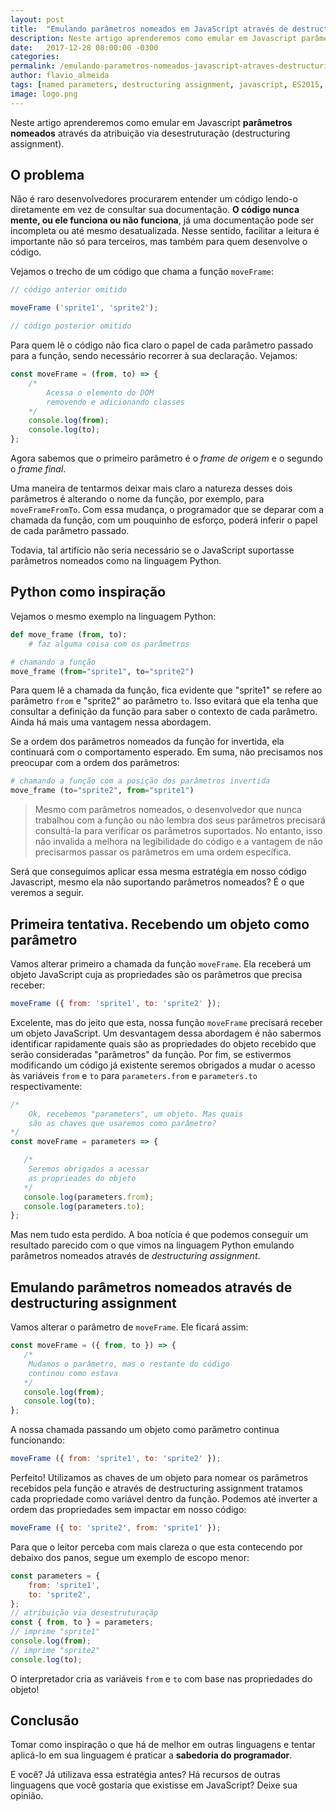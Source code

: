 ```yaml
---
layout: post
title:  "Emulando parâmetros nomeados em JavaScript através de destructuring assignment"
description: Neste artigo aprenderemos como emular em Javascript parâmetros nomeados através da atribuição via desestruturação (destructuring assignment). 
date:   2017-12-28 08:00:00 -0300
categories:
permalink: /emulando-parametros-nomeados-javascript-atraves-destructuring-assignment/
author: flavio_almeida
tags: [named parameters, destructuring assignment, javascript, ES2015, ES6]
image: logo.png
---
```


Neste artigo aprenderemos como emular em Javascript **parâmetros nomeados** através da atribuição via desestruturação (destructuring assignment). 

## O problema

Não é raro desenvolvedores procurarem entender um código lendo-o diretamente em vez de consultar sua documentação. **O código nunca mente, ou ele funciona ou não funciona**, já uma documentação pode ser incompleta ou até mesmo desatualizada. Nesse sentido, facilitar a leitura é importante não só para terceiros, mas também para quem desenvolve o código.

Vejamos o trecho de um código que chama a função `moveFrame`:

```javascript
// código anterior omitido 

moveFrame ('sprite1', 'sprite2');

// código posterior omitido 
```

Para quem lê o código não fica claro o papel de cada parâmetro passado para a função, sendo necessário recorrer à sua declaração. Vejamos:

```javascript 
const moveFrame = (from, to) => {
    /*
        Acessa o elemento do DOM
        removendo e adicionando classes
    */
    console.log(from);
    console.log(to);
};
```

Agora sabemos que o primeiro parâmetro é o *frame de origem* e o segundo o *frame final*. 

Uma maneira de tentarmos deixar mais claro a natureza desses dois parâmetros é alterando o nome da função, por exemplo, para `moveFrameFromTo`. Com essa mudança, o programador que se deparar com a chamada da função, com um pouquinho de esforço, poderá inferir o papel de cada parâmetro passado. 

Todavia, tal artifício não seria necessário se o JavaScript suportasse parâmetros nomeados como na linguagem Python. 

## Python como inspiração

Vejamos o mesmo exemplo na linguagem Python:

```python
def move_frame (from, to):
    # faz alguma coisa com os parâmetros
```

```python
# chamando a função
move_frame (from="sprite1", to="sprite2")
```

Para quem lê a chamada da função, fica evidente que "sprite1" se refere ao parâmetro `from` e "sprite2" ao parâmetro `to`. Isso evitará que ela tenha que consultar a definição da função para saber o contexto de cada parâmetro. Ainda há mais uma vantagem nessa abordagem.

Se a ordem dos parâmetros nomeados da função for invertida, ela continuará com o comportamento esperado. Em suma, não precisamos nos preocupar com a ordem dos parâmetros:

```python
# chamando a função com a posição dos parâmetros invertida
move_frame (to="sprite2", from="sprite1")
```

>Mesmo com parâmetros nomeados, o desenvolvedor que nunca trabalhou com a função ou não lembra dos seus parâmetros precisará consultá-la para verificar os parâmetros suportados. No entanto, isso não invalida a melhora na legibilidade do código e a vantagem de não precisarmos passar os parâmetros em uma ordem específica.

Será que conseguimos aplicar essa mesma estratégia em nosso código Javascript, mesmo ela não suportando parâmetros nomeados? É o que veremos a seguir. 

## Primeira tentativa. Recebendo um objeto como parâmetro

Vamos alterar primeiro a chamada da função `moveFrame`. Ela receberá um objeto JavaScript cuja as propriedades são os parâmetros que precisa receber:

```javascript
moveFrame ({ from: 'sprite1', to: 'sprite2' });
```

Excelente, mas do jeito que esta, nossa função `moveFrame` precisará receber um objeto JavaScript. Um desvantagem dessa abordagem é não sabermos identificar rapidamente quais são as propriedades do objeto recebido que serão consideradas "parâmetros" da função. Por fim, se estivermos modificando um código já existente seremos obrigados a mudar o acesso às variáveis `from` e `to` para `parameters.from` e `parameters.to` respectivamente:

```javascript
/*
    Ok, recebemos "parameters", um objeto. Mas quais 
    são as chaves que usaremos como parâmetro?
*/
const moveFrame = parameters => {

   /* 
    Seremos obrigados a acessar 
    as proprieades do objeto
   */
   console.log(parameters.from);
   console.log(parameters.to);
};
```

Mas nem tudo esta perdido. A boa notícia é que podemos conseguir um resultado parecido com o que vimos na linguagem Python emulando parâmetros nomeados através de *destructuring assignment*.

## Emulando parâmetros nomeados através de destructuring assignment

Vamos alterar o parâmetro de `moveFrame`. Ele ficará assim:

```javascript
const moveFrame = ({ from, to }) => {
   /*
    Mudamos o parâmetro, mas o restante do código 
    continou como estava
   */
   console.log(from);
   console.log(to);
};
```

A nossa chamada passando um objeto como parâmetro continua funcionando:

```javascript
moveFrame ({ from: 'sprite1', to: 'sprite2' });
```

Perfeito! Utilizamos as chaves de um objeto para nomear os parâmetros recebidos pela função e através de destructuring assignment tratamos cada propriedade como variável dentro da função. Podemos até inverter a ordem das propriedades sem impactar em nosso código:

```javascript
moveFrame ({ to: 'sprite2', from: 'sprite1' });
```

Para que o leitor perceba com mais clareza o que esta contecendo por debaixo dos panos, segue um exemplo de escopo menor:

```javascript
const parameters = {
    from: 'sprite1',
    to: 'sprite2', 
};
// atribuição via desestruturaçãp
const { from, to } = parameters;
// imprime "sprite1"
console.log(from);
// imprime "sprite2"
console.log(to);
```
O interpretador cria as variáveis `from` e `to` com base nas propriedades do objeto!

## Conclusão

Tomar como inspiração o que há de melhor em outras linguagens e tentar aplicá-lo em sua linguagem é praticar a **sabedoria do programador**. 

E você? Já utilizava essa estratégia antes? Há recursos de outras linguagens que você gostaria que existisse em JavaScript? Deixe sua opinião.